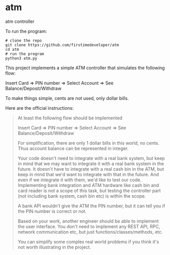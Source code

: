 # atm
atm controller

To run the program:
```
# clone the repo
git clone https://github.com/firstimedeveloper/atm
cd atm
# run the program
python3 atm.py
```

This project implements a simple ATM controller that simulates the following flow:

Insert Card => PIN number => Select Account => See Balance/Deposit/Withdraw
  
To make things simple, cents are not used, only dollar bills.

Here are the official instructions:

> At least the following flow should be implemented
> 
> Insert Card => PIN number => Select Account => See Balance/Deposit/Withdraw
> 
> For simplification, there are only 1 dollar bills in this world, no cents. Thus account balance can be represented in integer.
> 
> Your code doesn't need to integrate with a real bank system, but keep in mind that we may want to integrate it with a real bank system in the future. It doesn't have to integrate with a real cash bin in the ATM, but keep in mind that we'd want to integrate with that in the future. And even if we integrate it with them, we'd like to test our code. Implementing bank integration and ATM hardware like cash bin and card reader is not a scope of this task, but testing the controller part (not including bank system, cash bin etc) is within the scope.
> 
> A bank API wouldn't give the ATM the PIN number, but it can tell you if the PIN number is correct or not.
> 
> Based on your work, another engineer should be able to implement the user interface. You don't need to implement any REST API, RPC, network communication etc, but just functions/classes/methods, etc.
> 
> You can simplify some complex real world problems if you think it's not worth illustrating in the project.
> 
